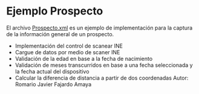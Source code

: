 # Ejemplo Prospecto

El archivo [Prospecto.xml](Prospecto.xml) es un ejemplo de implementación para la captura de la información general de un prospecto.

* Implementación del control de scanear INE
* Cargue de datos por medio de scaner INE
* Validación de la edad en base a la fecha de nacimiento
* Validación de meses transcurridos en base a una fecha seleccionada y la fecha actual del dispositivo
* Calcular la diferencia de distancia a partir de dos coordenadas
Autor: Romario Javier Fajardo Amaya
